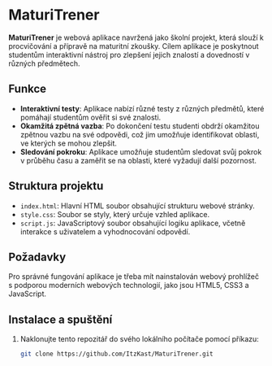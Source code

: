 # MaturiTrener

**MaturiTrener** je webová aplikace navržená jako školní projekt, která slouží k procvičování a přípravě na maturitní zkoušky. Cílem aplikace je poskytnout studentům interaktivní nástroj pro zlepšení jejich znalostí a dovedností v různých předmětech.

## Funkce

- **Interaktivní testy**: Aplikace nabízí různé testy z různých předmětů, které pomáhají studentům ověřit si své znalosti.
- **Okamžitá zpětná vazba**: Po dokončení testu studenti obdrží okamžitou zpětnou vazbu na své odpovědi, což jim umožňuje identifikovat oblasti, ve kterých se mohou zlepšit.
- **Sledování pokroku**: Aplikace umožňuje studentům sledovat svůj pokrok v průběhu času a zaměřit se na oblasti, které vyžadují další pozornost.

## Struktura projektu

- `index.html`: Hlavní HTML soubor obsahující strukturu webové stránky.
- `style.css`: Soubor se styly, který určuje vzhled aplikace.
- `script.js`: JavaScriptový soubor obsahující logiku aplikace, včetně interakce s uživatelem a vyhodnocování odpovědí.

## Požadavky

Pro správné fungování aplikace je třeba mít nainstalován webový prohlížeč s podporou moderních webových technologií, jako jsou HTML5, CSS3 a JavaScript.

## Instalace a spuštění

1. Naklonujte tento repozitář do svého lokálního počítače pomocí příkazu:

   ```bash
   git clone https://github.com/ItzKast/MaturiTrener.git
